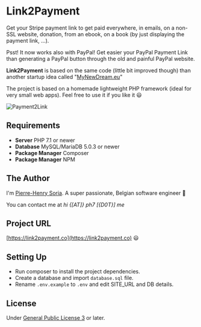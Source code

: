 # Link2Payment

Get your Stripe payment link to get paid everywhere, in emails, on a non-SSL website, donation, from an ebook, on a book (by just displaying the payment link, ...).

Psst! It now works also with PayPal! Get easier your PayPal Payment Link than generating a PayPal button through the old and painful PayPal website.

**Link2Payment** is based on the same code (little bit improved though) than another startup idea called "[MyNewDream.eu](https://github.com/pH-7/MyDreamLife.eu)"

The project is based on a homemade lightweight PHP framework (ideal for very small web apps). Feel free to use it if you like it :smiley:

![Payment2Link](screenshots/Stripe-Payment-Link-Link2Payment.png)


## Requirements

* **Server** PHP 7.1 or newer
* **Database** MySQL/MariaDB 5.0.3 or newer
* **Package Manager** Composer
* **Package Manager** NPM


## The Author

I'm [Pierre-Henry Soria](http://ph7.me). A super passionate, Belgian software engineer :chocolate_bar:

You can contact me at *hi {[AT]} ph7 [{D0T}] me*


## Project URL

[https://link2payment.co](https://link2payment.co) :smiley:


## Setting Up

* Run composer to install the project dependencies.
* Create a database and import `database.sql` file.
* Rename `.env.example` to `.env` and edit SITE_URL and DB details.


## License

Under [General Public License 3](http://www.gnu.org/licenses/gpl.html) or later.
